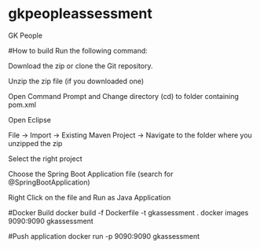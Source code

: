 # gkpeopleassessment

GK People 

#How to build
Run the following command:

Download the zip or clone the Git repository.

Unzip the zip file (if you downloaded one)

Open Command Prompt and Change directory (cd) to folder containing pom.xml

Open Eclipse

File -> Import -> Existing Maven Project -> Navigate to the folder where you unzipped the zip

Select the right project

Choose the Spring Boot Application file (search for @SpringBootApplication)

Right Click on the file and Run as Java Application

#Docker Build
docker build -f Dockerfile -t gkassessment .
docker images 9090:9090 gkassessment

#Push application
docker run -p 9090:9090 gkassessment
